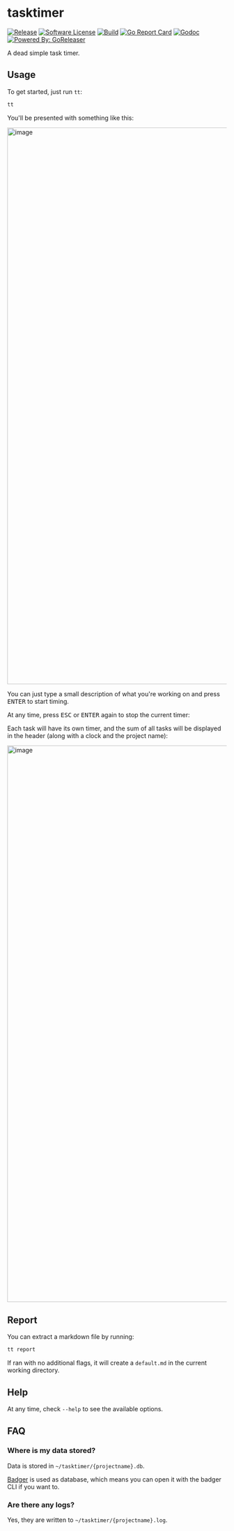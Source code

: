 # tasktimer

[![Release](https://img.shields.io/github/release/caarlos0/tasktimer.svg?style=flat-square)](https://github.com/caarlos0/tasktimer/releases/latest)
[![Software License](https://img.shields.io/badge/license-MIT-brightgreen.svg?style=flat-square)](LICENSE.md)
[![Build](https://img.shields.io/github/checks-status/caarlos0/tasktimer/master?style=flat-square)](https://github.com/caarlos0/tasktimer/actions)
[![Go Report Card](https://goreportcard.com/badge/github.com/caarlos0/tasktimer?style=flat-square)](https://goreportcard.com/report/github.com/caarlos0/tasktimer)
[![Godoc](https://godoc.org/github.com/caarlos0/tasktimer?status.svg&style=flat-square)](http://godoc.org/github.com/caarlos0/tasktimer)
[![Powered By: GoReleaser](https://img.shields.io/badge/powered%20by-goreleaser-green.svg?style=flat-square)](https://github.com/goreleaser)

A dead simple task timer.

## Usage

To get started, just run `tt`:

```sh
tt
```

You'll be presented with something like this:

<img width="1279" alt="image" src="https://user-images.githubusercontent.com/245435/104979833-f783f280-59e3-11eb-8c36-d6a086cd63fb.png">

You can just type a small description of what you're working on and press
<kbd>ENTER</kbd> to start timing.

At any time, press <kbd>ESC</kbd> or <kbd>ENTER</kbd> again to stop the
current timer:

Each task will have its own timer, and the sum of all tasks will be displayed
in the header (along with a clock and the project name):

<img width="1279" alt="image" src="https://user-images.githubusercontent.com/245435/104979802-e804a980-59e3-11eb-8d79-51ac7b272c31.png">

## Report

You can extract a markdown file by running:

```sh
tt report
```

If ran with no additional flags, it will create a `default.md` in the
current working directory.

## Help

At any time, check `--help` to see the available options.

## FAQ

### Where is my data stored?

Data is stored in `~/tasktimer/{projectname}.db`.

[Badger][] is used as database, which means you can open it with the badger
CLI if you want to.

### Are there any logs?

Yes, they are written to `~/tasktimer/{projectname}.log`.

[Badger]: https://github.com/dgraph-io/badger
